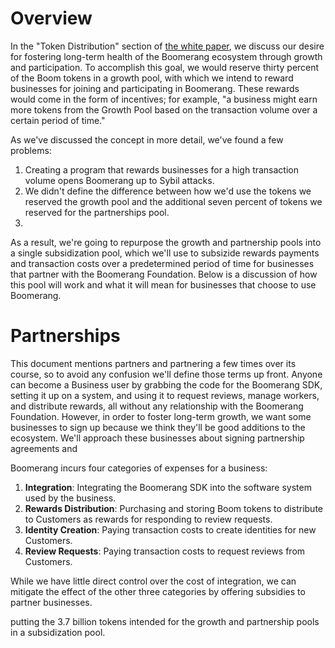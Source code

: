 # Overview
In the "Token Distribution" section of [the white paper](https://s3.amazonaws.com/boomerang-whitepapers/boomerang_whitepaper.pdf), we discuss our desire for fostering long-term health of the Boomerang ecosystem through growth and participation. To accomplish this goal, we would reserve thirty percent of the Boom tokens in a growth pool, with which we intend to reward businesses for joining and participating in Boomerang. These rewards would come in the form of incentives; for example, "a business might earn more tokens from the Growth Pool based on the transaction volume over a certain period of time." 

As we've discussed the concept in more detail, we've found a few problems: 
1. Creating a program that rewards businesses for a high transaction volume opens Boomerang up to Sybil attacks.
2. We didn't define the difference between how we'd use the tokens we reserved the growth pool and the additional seven percent of tokens we reserved for the partnerships pool.
3. 

As a result, we're going to repurpose the growth and partnership pools into a single subsidization pool, which we'll use to subsizide rewards payments and transaction costs over a predetermined period of time for businesses that partner with the Boomerang Foundation. Below is a discussion of how this pool will work and what it will mean for businesses that choose to use Boomerang.

# Partnerships
This document mentions partners and partnering a few times over its course, so to avoid any confusion we'll define those terms up front. Anyone can become a Business user by grabbing the code for the Boomerang SDK, setting it up on a system, and using it to request reviews, manage workers, and distribute rewards, all without any relationship with the Boomerang Foundation. However, in order to foster long-term growth, we want some businesses to sign up because we think they'll be good additions to the ecosystem. We'll approach these businesses about signing partnership agreements and

Boomerang incurs four categories of expenses for a business:
1. **Integration**: Integrating the Boomerang SDK into the software system used by the business.
2. **Rewards Distribution**: Purchasing and storing Boom tokens to distribute to Customers as rewards for responding to review requests.
3. **Identity Creation**: Paying transaction costs to create identities for new Customers.
4. **Review Requests**: Paying transaction costs to request reviews from Customers.

While we have little direct control over the cost of integration, we can mitigate the effect of the other three categories by offering subsidies to partner businesses. 

putting the 3.7 billion tokens intended for the growth and partnership pools in a subsidization pool. 
